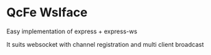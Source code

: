 # QcFe WsIface

Easy implementation of express + express-ws

It suits websocket with channel registration and multi client broadcast
